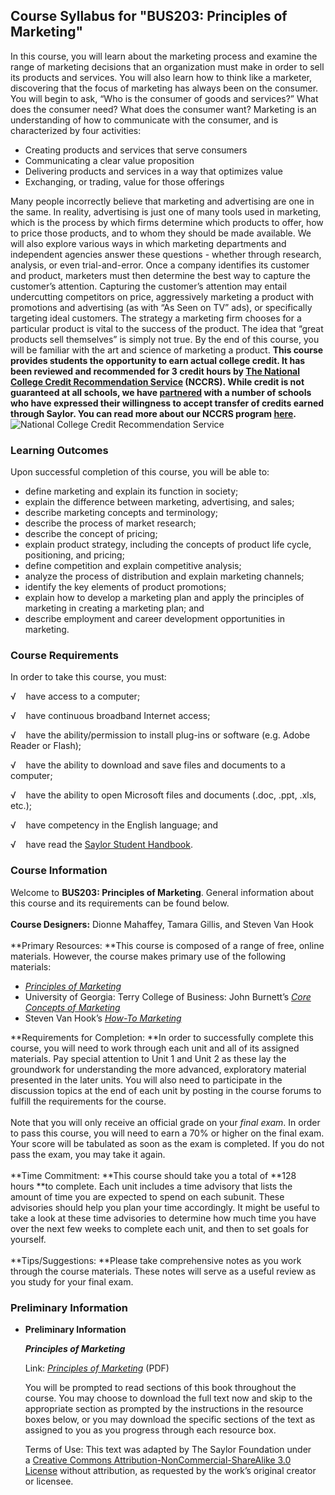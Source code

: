Course Syllabus for "BUS203: Principles of Marketing"
-----------------------------------------------------

In this course, you will learn about the marketing process and examine
the range of marketing decisions that an organization must make in order
to sell its products and services. You will also learn how to think like
a marketer, discovering that the focus of marketing has always been on
the consumer. You will begin to ask, “Who is the consumer of goods and
services?” What does the consumer need? What does the consumer want?
Marketing is an understanding of how to communicate with the consumer,
and is characterized by four activities:
-   Creating products and services that serve consumers
-   Communicating a clear value proposition
-   Delivering products and services in a way that optimizes value
-   Exchanging, or trading, value for those offerings

Many people incorrectly believe that marketing and advertising are one
in the same. In reality, advertising is just one of many tools used in
marketing, which is the process by which firms determine which products
to offer, how to price those products, and to whom they should be made
available. We will also explore various ways in which marketing
departments and independent agencies answer these questions - whether
through research, analysis, or even trial-and-error. Once a company
identifies its customer and product, marketers must then determine the
best way to capture the customer’s attention. Capturing the customer’s
attention may entail undercutting competitors on price, aggressively
marketing a product with promotions and advertising (as with “As Seen on
TV” ads), or specifically targeting ideal customers. The strategy a
marketing firm chooses for a particular product is vital to the success
of the product. The idea that “great products sell themselves” is simply
not true. By the end of this course, you will be familiar with the art
and science of marketing a product. **This course provides students the
opportunity to earn actual college credit. It has been reviewed and
recommended for 3 credit hours by [The National College Credit
Recommendation Service](http://www.nationalccrs.org/) (NCCRS). While
credit is not guaranteed at all schools, we have
[partnered](http://www.saylor.org/partner-schools/) with a number of
schools who have expressed their willingness to accept transfer of
credits earned through Saylor. You can read more about our NCCRS program
[here](http://www.saylor.org/student-credit-pathways/nccrs/).**
![National College Credit Recommendation
Service](http://www.saylor.org/site/wp-content/uploads/2012/12/NCCRS_Logo.png "National College Credit Recommendation Service")

### Learning Outcomes

Upon successful completion of this course, you will be able to:  

-   define marketing and explain its function in society;
-   explain the difference between marketing, advertising, and sales;
-   describe marketing concepts and terminology;
-   describe the process of market research;
-   describe the concept of pricing;
-   explain product strategy, including the concepts of product life
    cycle, positioning, and pricing;
-   define competition and explain competitive analysis;
-   analyze the process of distribution and explain marketing channels;
-   identify the key elements of product promotions;
-   explain how to develop a marketing plan and apply the principles of
    marketing in creating a marketing plan; and
-   describe employment and career development opportunities in
    marketing.

### Course Requirements

In order to take this course, you must:  
  
 √    have access to a computer;  
  
 √    have continuous broadband Internet access;  
  
 √    have the ability/permission to install plug-ins or software (e.g.
Adobe Reader or Flash);  
  
 √    have the ability to download and save files and documents to a
computer;  
  
 √    have the ability to open Microsoft files and documents (.doc,
.ppt, .xls, etc.);  
  
 √    have competency in the English language; and  
  
 √    have read the [Saylor Student
Handbook](http://www.saylor.org/site/wp-content/uploads/2012/05/Saylor-StudentHandbook.pdf).

### Course Information

Welcome to **BUS203: Principles of Marketing**. General information
about this course and its requirements can be found below.  
    
 **Course Designers:** Dionne Mahaffey, Tamara Gillis, and Steven Van
Hook  
    
 **Primary Resources: **This course is composed of a range of free,
online materials. However, the course makes primary use of the following
materials:  

-   [*Principles of
    Marketing*](http://www.saylor.org/site/textbooks/Principles%20of%20Marketing.pdf)
-   University of Georgia: Terry College of Business: John
    Burnett’s [*Core Concepts of
    Marketing*](http://www.saylor.org/site/wp-content/uploads/2012/11/Core-Concepts-of-Marketing.pdf)
-   Steven Van Hook’s [*How-To Marketing*](http://howtomarketing.us/)

**Requirements for Completion: **In order to successfully complete this
course, you will need to work through each unit and all of its assigned
materials. Pay special attention to Unit 1 and Unit 2 as these lay the
groundwork for understanding the more advanced, exploratory material
presented in the later units. You will also need to participate in the
discussion topics at the end of each unit by posting in the course
forums to fulfill the requirements for the course.  
    
 Note that you will only receive an official grade on your *final exam*.
In order to pass this course, you will need to earn a 70% or higher on
the final exam. Your score will be tabulated as soon as the exam is
completed. If you do not pass the exam, you may take it again.  
    
 **Time Commitment: **This course should take you a total of **128
hours **to complete. Each unit includes a time advisory that lists the
amount of time you are expected to spend on each subunit. These
advisories should help you plan your time accordingly. It might be
useful to take a look at these time advisories to determine how much
time you have over the next few weeks to complete each unit, and then to
set goals for yourself.  
    
 **Tips/Suggestions: **Please take comprehensive notes as you work
through the course materials. These notes will serve as a useful review
as you study for your final exam. 

### Preliminary Information

-   **Preliminary Information**

    ***Principles of Marketing***  
      
     Link: [*Principles
    of Marketing*](http://www.saylor.org/site/textbooks/Principles%20of%20Marketing.pdf) (PDF)  
      
     You will be prompted to read sections of this book throughout the
    course. You may choose to download the full text now and skip to the
    appropriate section as prompted by the instructions in the resource
    boxes below, or you may download the specific sections of the text
    as assigned to you as you progress through each resource box.  
      
     Terms of Use: This text was adapted by The Saylor Foundation under
    a [Creative Commons Attribution-NonCommercial-ShareAlike 3.0
    License](http://creativecommons.org/licenses/by-nc-sa/3.0/) without
    attribution, as requested by the work’s original creator or
    licensee.


